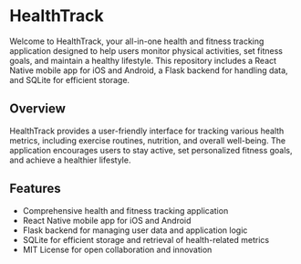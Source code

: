 # HealthTrack

Welcome to HealthTrack, your all-in-one health and fitness tracking application designed to help users monitor physical activities, set fitness goals, and maintain a healthy lifestyle. This repository includes a React Native mobile app for iOS and Android, a Flask backend for handling data, and SQLite for efficient storage.

## Overview

HealthTrack provides a user-friendly interface for tracking various health metrics, including exercise routines, nutrition, and overall well-being. The application encourages users to stay active, set personalized fitness goals, and achieve a healthier lifestyle.

## Features

- Comprehensive health and fitness tracking application
- React Native mobile app for iOS and Android
- Flask backend for managing user data and application logic
- SQLite for efficient storage and retrieval of health-related metrics
- MIT License for open collaboration and innovation
